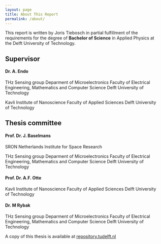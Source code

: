 ```yaml
---
layout: page
title: About This Report
permalink: /about/
---
```


This report is written by Joris Tiebosch in partial fulfillment of the requirements for the degree of
**Bachelor of Science**
in Applied Physics at the Delft University of Technology.

## Supervisor
#### Dr. A. Endo

THz Sensing group Deparment of Microelectronics
Faculty of Electrical Engineering, Mathematics and Computer Science
Delft University of Technology

Kavli Institute of Nanoscience
Faculty of Applied Sciences
Delft University of Technology

## Thesis committee
#### Prof. Dr. J. Baselmans

SRON Netherlands Institute for Space Research

THz Sensing group Deparment of Microelectronics
Faculty of Electrical Engineering, Mathematics and Computer Science
Delft University of Technology

#### Prof. Dr. A.F. Otte

Kavli Institute of Nanoscience
Faculty of Applied Sciences
Delft University of Technology

#### Dr. M Rybak

THz Sensing group Deparment of Microelectronics
Faculty of Electrical Engineering, Mathematics and Computer Science
Delft University of Technology

A copy of this thesis is available at [repository.tudelft.nl](http://repository.tudelft.nl/)